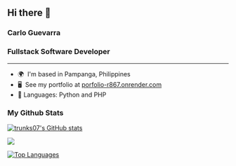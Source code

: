 

<!--
**trunks07/trunks07** is a ✨ _special_ ✨ repository because its `README.md` (this file) appears on your GitHub profile.

Here are some ideas to get you started:

- 🔭 I’m currently working on ...
- 🌱 I’m currently learning ...
- 👯 I’m looking to collaborate on ...
- 🤔 I’m looking for help with ...
- 💬 Ask me about ...
- 📫 How to reach me: ...
- 😄 Pronouns: ...
- ⚡ Fun fact: ...
-->
## Hi there 👋
### Carlo Guevarra
### Fullstack Software Developer
-----------------------------

* 🌍  I'm based in Pampanga, Philippines
* 🖥️  See my portfolio at [porfolio-r867.onrender.com](https://porfolio-r867.onrender.com/)
* 💬  Languages: Python and PHP

### My Github Stats

<a href="http://www.github.com/trunks07"><img src="https://github-readme-stats.vercel.app/api?username=anuraghazra&show_icons=true&theme=radical" alt="trunks07's GitHub stats" /></a>

<a href="http://www.github.com/trunks07"><img src="https://github-readme-streak-stats.herokuapp.com/?user=trunks07&stroke=ffffff&background=1c1917&ring=0891b2&fire=0891b2&currStreakNum=ffffff&currStreakLabel=0891b2&sideNums=ffffff&sideLabels=ffffff&dates=ffffff&hide_border=true&show_icons=true&theme=radical" /></a>


<a href="https://github.com/trunks07" align="left"><img src="https://github-readme-stats.vercel.app/api/top-langs/?username=trunks07&langs_count=10&title_color=0891b2&text_color=ffffff&icon_color=0891b2&bg_color=1c1917&hide_border=true&locale=en&custom_title=Top%20%Languages&show_icons=true&theme=radical" alt="Top Languages" /></a>
